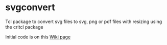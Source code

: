 # svgconvert
Tcl package to convert svg files to svg, png or pdf files with resizing using the critcl package

Initial code is on this [Wiki page](https://wiki.tcl-lang.org/page/svgconvert)


